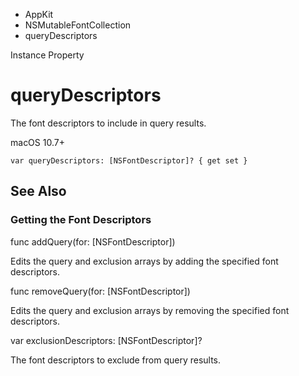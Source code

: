 

- AppKit
- NSMutableFontCollection
-  queryDescriptors 

Instance Property

# queryDescriptors

The font descriptors to include in query results.

macOS 10.7+

``` source
var queryDescriptors: [NSFontDescriptor]? { get set }
```

## See Also

### Getting the Font Descriptors

func addQuery(for: [NSFontDescriptor])

Edits the query and exclusion arrays by adding the specified font descriptors.

func removeQuery(for: [NSFontDescriptor])

Edits the query and exclusion arrays by removing the specified font descriptors.

var exclusionDescriptors: [NSFontDescriptor]?

The font descriptors to exclude from query results.

